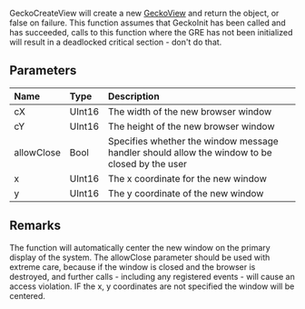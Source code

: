 GeckoCreateView will create a new [GeckoView](GeckoView.md) and return the object, or false on failure. This function assumes that GeckoInit has been called and has succeeded, calls to this function where the GRE has not been initialized will result in a deadlocked critical section - don't do that.

## Parameters ##
| Name | Type | Description |
|:-----|:-----|:------------|
| cX   | UInt16 | The width of the new browser window |
| cY   | UInt16 | The height of the new browser window |
| allowClose | Bool | Specifies whether the window message handler should allow the window to be closed by the user |
| x    | UInt16 | The x coordinate for the new window |
| y    | UInt16 | The y coordinate of the new window |

## Remarks ##
The function will automatically center the new window on the primary display of the system. The allowClose parameter should be used with extreme care, because if the window is closed and the browser is destroyed, and further calls - including any registered events - will cause an access violation. IF the x, y coordinates are not specified the window will be centered.